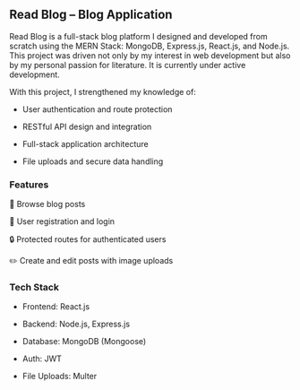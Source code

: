 ## Read Blog – Blog Application

Read Blog is a full-stack blog platform I designed and developed from scratch using the MERN Stack: MongoDB, Express.js, React.js, and Node.js. This project was driven not only by my interest in web development but also by my personal passion for literature. It is currently under active development.

With this project, I strengthened my knowledge of:

- User authentication and route protection

- RESTful API design and integration

- Full-stack application architecture

- File uploads and secure data handling


### Features

📝 Browse blog posts

🔐 User registration and login

🔒 Protected routes for authenticated users

✏️ Create and edit posts with image uploads

### Tech Stack

- Frontend: React.js

- Backend: Node.js, Express.js

- Database: MongoDB (Mongoose)

- Auth: JWT

- File Uploads: Multer